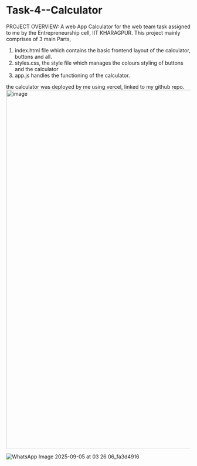 # Task-4--Calculator
PROJECT OVERVIEW: 
A web App Calculator for the web team task assigned to me by the Entrepreneurship cell, IIT KHARAGPUR.
This project mainly comprises of 3 main Parts, 
1. index.html file which contains the basic frontend layout of the calculator, buttons and all.
2. styles.css, the style file which manages the colours styling of buttons and the calculator
3. app.js handles the functioning of the calculator.

the calculator was deployed by me using vercel,  linked to my github repo.
<img width="1917" height="976" alt="image" src="https://github.com/user-attachments/assets/b88ef222-02aa-4fa2-a420-f2b442989f34" />

![WhatsApp Image 2025-09-05 at 03 26 06_fa3d4916](https://github.com/user-attachments/assets/7611041d-2891-4ed9-8c2c-d0bd71de91f5)


